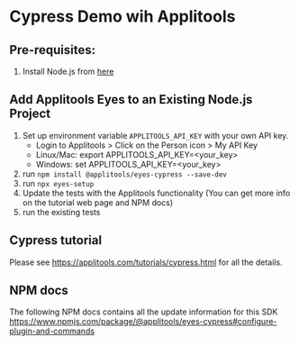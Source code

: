 # Cypress Demo wih Applitools

## Pre-requisites:

1. Install Node.js from [here](https://nodejs.org/en/)

## Add Applitools Eyes to an Existing Node.js Project

1. Set up environment variable `APPLITOOLS_API_KEY` with your own API key.
   - Login to Applitools > Click on the Person icon > My API Key
   - Linux/Mac: export APPLITOOLS_API_KEY=<your_key>
   - Windows: set APPLITOOLS_API_KEY=<your_key>
2. run `npm install @applitools/eyes-cypress --save-dev`
3. run `npx eyes-setup`
4. Update the tests with the Applitools functionality (You can get more info on the tutorial web page and NPM docs)
5. run the existing tests

## Cypress tutorial

Please see https://applitools.com/tutorials/cypress.html for all the details.

## NPM docs

The following NPM docs contains all the update information for this SDK
https://www.npmjs.com/package/@applitools/eyes-cypress#configure-plugin-and-commands
